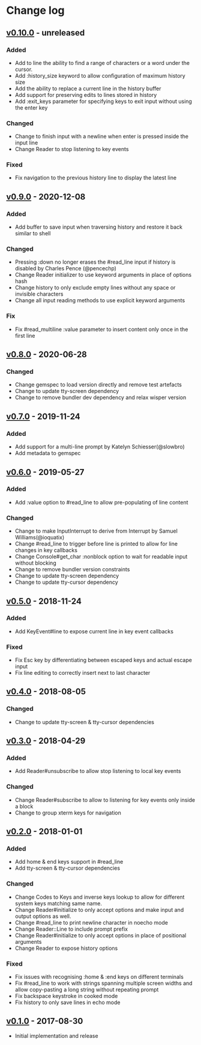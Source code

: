 # Change log

## [v0.10.0] - unreleased

### Added
* Add to line the ability to find a range of characters or a word under the cursor.
* Add :history_size keyword to allow configuration of maximum history size
* Add the ability to replace a current line in the history buffer
* Add support for preserving edits to lines stored in history
* Add :exit_keys parameter for specifying keys to exit input without using the enter key

### Changed
* Change to finish input with a newline when enter is pressed inside the input line
* Change Reader to stop listening to key events

### Fixed
* Fix navigation to the previous history line to display the latest line

## [v0.9.0] - 2020-12-08

### Added
* Add buffer to save input when traversing history and restore it back
  similar to shell

### Changed
* Pressing :down no longer erases the #read_line input if history is disabled by Charles Pence (@pencechp)
* Change Reader initializer to use keyword arguments in place of options hash
* Change history to only exclude empty lines without any space or invisible characters
* Change all input reading methods to use explicit keyword arguments

### Fix
* Fix #read_multiline :value parameter to insert content only once in the first line

## [v0.8.0] - 2020-06-28

### Changed
* Change gemspec to load version directly and remove test artefacts
* Change to update tty-screen dependency
* Change to remove bundler dev dependency and relax wisper version

## [v0.7.0] - 2019-11-24

### Added
* Add support for a multi-line prompt by Katelyn Schiesser(@slowbro)
* Add metadata to gemspec

## [v0.6.0] - 2019-05-27

### Added
* Add :value option to #read_line to allow pre-populating of line content

### Changed
* Change to make InputInterrupt to derive from Interrupt by Samuel Williams(@ioquatix)
* Change #read_line to trigger before line is printed to allow for line changes in key callbacks
* Change Console#get_char :nonblock option to wait for readable input without blocking
* Change to remove bundler version constraints
* Change to update tty-screen dependency
* Change to update tty-cursor dependency

## [v0.5.0] - 2018-11-24

### Added
* Add KeyEvent#line to expose current line in key event callbacks

### Fixed
* Fix Esc key by differentiating between escaped keys and actual escape input
* Fix line editing to correctly insert next to last character

## [v0.4.0] - 2018-08-05

### Changed
* Change to update tty-screen & tty-cursor dependencies

## [v0.3.0] - 2018-04-29

### Added
* Add Reader#unsubscribe to allow stop listening to local key events

### Changed
* Change Reader#subscribe to allow to listening for key events only inside a block
* Change to group xterm keys for navigation

## [v0.2.0] - 2018-01-01

### Added
* Add home & end keys support in #read_line
* Add tty-screen & tty-cursor dependencies

### Changed
* Change Codes to Keys and inverse keys lookup to allow for different system keys matching same name.
* Change Reader#initialize to only accept options and make input and output options as well.
* Change #read_line to print newline character in noecho mode
* Change Reader::Line to include prompt prefix
* Change Reader#initialize to only accept options in place of positional arguments
* Change Reader to expose history options

### Fixed
* Fix issues with recognising :home & :end keys on different terminals
* Fix #read_line to work with strings spanning multiple screen widths and allow copy-pasting a long string without repeating prompt
* Fix backspace keystroke in cooked mode
* Fix history to only save lines in echo mode

## [v0.1.0] - 2017-08-30

* Initial implementation and release

[v0.10.0]: https://github.com/piotrmurach/tty-reader/compare/v0.9.0...v0.10.0
[v0.9.0]: https://github.com/piotrmurach/tty-reader/compare/v0.8.0...v0.9.0
[v0.8.0]: https://github.com/piotrmurach/tty-reader/compare/v0.7.0...v0.8.0
[v0.7.0]: https://github.com/piotrmurach/tty-reader/compare/v0.6.0...v0.7.0
[v0.6.0]: https://github.com/piotrmurach/tty-reader/compare/v0.5.0...v0.6.0
[v0.5.0]: https://github.com/piotrmurach/tty-reader/compare/v0.4.0...v0.5.0
[v0.4.0]: https://github.com/piotrmurach/tty-reader/compare/v0.3.0...v0.4.0
[v0.3.0]: https://github.com/piotrmurach/tty-reader/compare/v0.2.0...v0.3.0
[v0.2.0]: https://github.com/piotrmurach/tty-reader/compare/v0.1.0...v0.2.0
[v0.1.0]: https://github.com/piotrmurach/tty-reader/compare/v0.1.0
